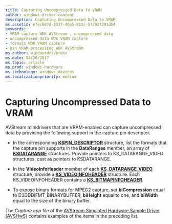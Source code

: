 ```yaml
---
title: Capturing Uncompressed Data to VRAM
author: windows-driver-content
description: Capturing Uncompressed Data to VRAM
ms.assetid: efec607d-3337-40a5-812c-57292f201d54
keywords:
- VRAM capture WDK AVStream , uncompressed data
- uncompressed data WDK VRAM capture
- formats WDK VRAM capture
- pin VRAM processing WDK AVStream
ms.author: windowsdriverdev
ms.date: 04/20/2017
ms.topic: article
ms.prod: windows-hardware
ms.technology: windows-devices
ms.localizationpriority: medium
---
```


# Capturing Uncompressed Data to VRAM


AVStream minidrivers that are VRAM-enabled can capture uncompressed data by providing the following support in the capture pin descriptor.

-   In the corresponding [**KSPIN\_DESCRIPTOR**](https://msdn.microsoft.com/library/windows/hardware/ff563533) structure, list the formats that the capture pin supports in the **DataRanges** member, an array of [**KSDATARANGE**](https://msdn.microsoft.com/library/windows/hardware/ff561658) structures. Provide pointers to KS\_DATARANGE\_VIDEO structures, cast as pointers to KSDATARANGE.

-   In the **VideoInfoHeader** member of each [**KS\_DATARANGE\_VIDEO**](https://msdn.microsoft.com/library/windows/hardware/ff567628) structure, provide a [**KS\_VIDEOINFOHEADER**](https://msdn.microsoft.com/library/windows/hardware/ff567700) structure. Each KS\_VIDEOINFOHEADER contains a [**KS\_BITMAPINFOHEADER**](https://msdn.microsoft.com/library/windows/hardware/ff567305).

-   To expose binary formats for MPEG2 capture, set **biCompression** equal to D3DDDIFMT\_BINARYBUFFER, **biHeight** equal to one, and **biWidth** equal to the size of the binary buffer.

The *Capture.cpp* file of the [AVStream Simulated Hardware Sample Driver (AVSHwS)](http://go.microsoft.com/fwlink/p/?linkid=256083) contains examples of the items in the preceding list.

 

 




